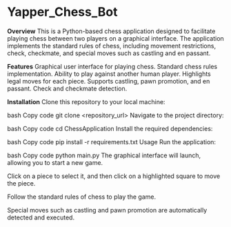 # Yapper_Chess_Bot
**Overview**
This is a Python-based chess application designed to facilitate playing chess between two players on a graphical interface. The application implements the standard rules of chess, including movement restrictions, check, checkmate, and special moves such as castling and en passant.

**Features**
Graphical user interface for playing chess.
Standard chess rules implementation.
Ability to play against another human player.
Highlights legal moves for each piece.
Supports castling, pawn promotion, and en passant.
Check and checkmate detection.

**Installation**
Clone this repository to your local machine:

bash
Copy code
git clone <repository_url>
Navigate to the project directory:

bash
Copy code
cd ChessApplication
Install the required dependencies:

bash
Copy code
pip install -r requirements.txt
Usage
Run the application:

bash
Copy code
python main.py
The graphical interface will launch, allowing you to start a new game.

Click on a piece to select it, and then click on a highlighted square to move the piece.

Follow the standard rules of chess to play the game.

Special moves such as castling and pawn promotion are automatically detected and executed.

